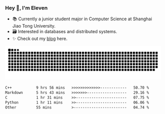### Hey 👋, I'm Eleven

- 📚 Currently a junior student major in Computer Science at Shanghai Jiao Tong University.
- 🗃️ Interested in databases and distributed systems.
- ✨ Check out my [blog](https://blog.eleven.wiki) here.

![github contribution grid snake animation](https://raw.githubusercontent.com/El-even-11/El-even-11/output/github-contribution-grid-snake.svg)

<!--START_SECTION:waka-->

```text
C++           9 hrs 56 mins   >>>>>>>>>>>>>------------   50.70 %
Markdown      5 hrs 43 mins   >>>>>>>------------------   29.16 %
C             1 hr 31 mins    >>-----------------------   07.75 %
Python        1 hr 11 mins    >>-----------------------   06.06 %
Other         55 mins         >------------------------   04.74 %
```

<!--END_SECTION:waka-->
